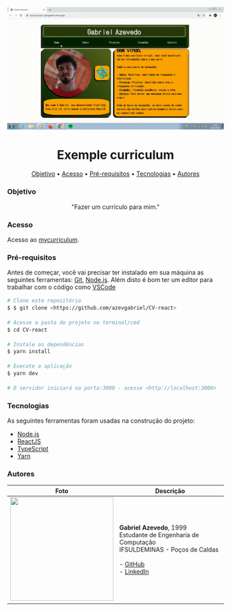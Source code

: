<img  src="public/gif/intro.gif">

<h1 align="center">Exemple curriculum</h1>

<p align="center">
 <a href="#Objetivo">Objetivo</a> •
 <a href="#Acesso">Acesso</a> •
 <a href="#Pré-requisitos">Pré-requisitos</a> • 
 <a href="#Tecnologias">Tecnologias</a> • 
 <a href="#Autores">Autores</a>
</p>


### Objetivo

<p align="center">"Fazer um currículo para mim."</p>

### Acesso

Acesso ao [mycurriculum](mycurriculum-azevgabriel.vercel.app/).

### Pré-requisitos

Antes de começar, você vai precisar ter instalado em sua máquina as seguintes ferramentas:
[Git](https://git-scm.com), [Node.js](https://nodejs.org/en/). 
Além disto é bom ter um editor para trabalhar com o código como [VSCode](https://code.visualstudio.com/)

```bash
# Clone este repositório
$ $ git clone <https://github.com/azevgabriel/CV-react>

# Acesse a pasta do projeto no terminal/cmd
$ cd CV-react

# Instale as dependências
$ yarn install

# Execute a aplicação
$ yarn dev

# O servidor iniciará na porta:3000 - acesse <http://localhost:3000>
```

### Tecnologias

As seguintes ferramentas foram usadas na construção do projeto:

- [Node.js](https://nodejs.org/en/)
- [ReactJS](https://pt-br.reactjs.org/)
- [TypeScript](https://www.typescriptlang.org/)
- [Yarn](https://yarnpkg.com/)

### Autores

Foto   | Descrição
--------- | ------
<img src="https://github.com/azevgabriel.png" width="240" height="240"/>| <strong>Gabriel Azevedo</strong>, 1999 </br> Estudante de Engenharia de Computação </br>IFSULDEMINAS - Poços de Caldas</br></br> - <a href="https://github.com/azevgabriel">GitHub</a> </br> - <a href="https://www.linkedin.com/in/azevgabriel/">LinkedIn</a>
